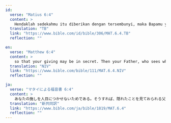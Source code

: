 ```yaml
---
id:
  verse: "Matius 6:4"
  content: >
    Hendaklah sedekahmu itu diberikan dengan tersembunyi, maka Bapamu yang melihat yang tersembunyi akan membalasnya kepadamu.
  translation: "TB"
  link: "https://www.bible.com/id/bible/306/MAT.6.4.TB"
  reflection: ""

en:
  verse: "Matthew 6:4"
  content: >
    so that your giving may be in secret. Then your Father, who sees what is done in secret, will reward you.
  translation: "NIV"
  link: "https://www.bible.com/bible/111/MAT.6.4.NIV"
  reflection: ""

ja:
  verse: "マタイによる福音書 6:4"
  content: >
    あなたの施しを人目につかせないためである。そうすれば、隠れたことを見ておられる父が、あなたに報いてくださる。
  translation: "新共同訳"
  link: "https://www.bible.com/ja/bible/1819/MAT.6.4"
  reflection: ""
---
```

